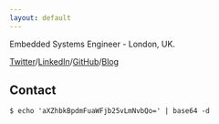 ```yaml
---
layout: default
---
```


Embedded Systems Engineer - London, UK.

[Twitter](https://twitter.com/ivaniacono)/[LinkedIn](https://www.linkedin.com/in/ivan-iacono-88603a3a)/[GitHub](https://github.com/ivaniacono)/[Blog](https://ivansblog.tiddlyhost.com/)


## Contact
`$ echo 'aXZhbkBpdmFuaWFjb25vLmNvbQo=' | base64 -d`
